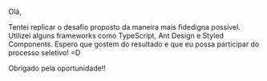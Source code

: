 Olá,

Tentei replicar o desafio proposto da maneira mais fidedigna possível. Utilizei alguns frameworks como TypeScript, Ant Design e Styled Components. Espero que gostem do resultado e que eu possa participar do processo seletivo! =D

Obrigado pela oportunidade!!
